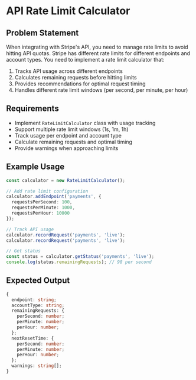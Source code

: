# API Rate Limit Calculator

## Problem Statement

When integrating with Stripe's API, you need to manage rate limits to avoid hitting API quotas. Stripe has different rate limits for different endpoints and account types. You need to implement a rate limit calculator that:

1. Tracks API usage across different endpoints
2. Calculates remaining requests before hitting limits
3. Provides recommendations for optimal request timing
4. Handles different rate limit windows (per second, per minute, per hour)

## Requirements

- Implement `RateLimitCalculator` class with usage tracking
- Support multiple rate limit windows (1s, 1m, 1h)
- Track usage per endpoint and account type
- Calculate remaining requests and optimal timing
- Provide warnings when approaching limits

## Example Usage

```typescript
const calculator = new RateLimitCalculator();

// Add rate limit configuration
calculator.addEndpoint('payments', {
  requestsPerSecond: 100,
  requestsPerMinute: 1000,
  requestsPerHour: 10000
});

// Track API usage
calculator.recordRequest('payments', 'live');
calculator.recordRequest('payments', 'live');

// Get status
const status = calculator.getStatus('payments', 'live');
console.log(status.remainingRequests); // 98 per second
```

## Expected Output

```typescript
{
  endpoint: string;
  accountType: string;
  remainingRequests: {
    perSecond: number;
    perMinute: number;
    perHour: number;
  };
  nextResetTime: {
    perSecond: number;
    perMinute: number;
    perHour: number;
  };
  warnings: string[];
}
```
